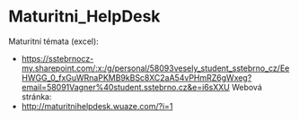 # Maturitni_HelpDesk
Maturitní témata (excel):
 - https://sstebrnocz-my.sharepoint.com/:x:/g/personal/58093vesely_student_sstebrno_cz/EeHWGG_0_fxGuWRnaPKMB9kBSc8XC2aA54vPHmRZ6gWxeg?email=58091Vagner%40student.sstebrno.cz&e=i6sXXU
Webová stránka:
 - http://maturitnihelpdesk.wuaze.com/?i=1
